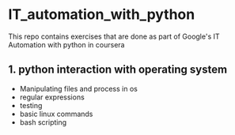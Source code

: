 # IT_automation_with_python
This repo contains exercises that are done as part of Google's IT Automation with python in coursera

## 1. python interaction with operating system
 - Manipulating files and process in os
 - regular expressions
 - testing
 - basic linux commands
 - bash scripting
